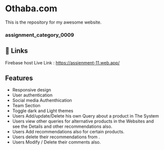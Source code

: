 # Othaba.com 

This is the repository for my awesome website.

### assignment_category_0009

## 🔗 Links
Firebase host Live Link : https://assienment-11.web.app/


## Features

- Responsive design
- User authentication
- Social media Authenthication
- Team Section
- Toggle dark and Light themes
- Users Add/update/Delete his own Query about a product in The System
- Users view other queries for alternative products in the Websites and see the Details and other recommendations also.
- Users Add recommendations also for certain products.
- Users delete their recommendations from .
- Users Modify / Delete their comments also.